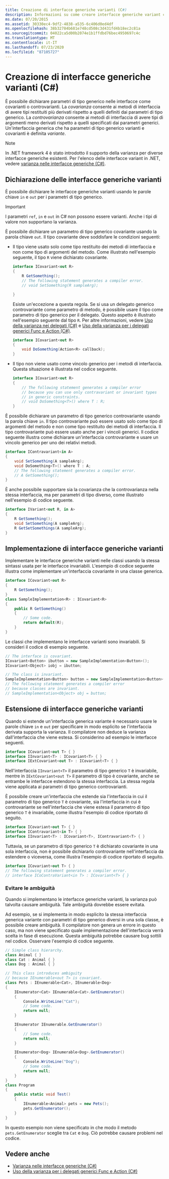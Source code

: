 ```yaml
---
title: Creazione di interfacce generiche varianti (C#)
description: Informazioni su come creare interfacce generiche variant con parametri di tipo generico covariante o controvariante.
ms.date: 07/20/2015
ms.assetid: 30330ec4-9df2-4838-a535-6c406d0ed4df
ms.openlocfilehash: 38b32784b681e748cd508c3d431fd4b18ec2c81a
ms.sourcegitcommit: 04022ca5d00b2074e1b1ffdbd76bec4950697c4c
ms.translationtype: MT
ms.contentlocale: it-IT
ms.lasthandoff: 07/23/2020
ms.locfileid: "87105727"
---
```

# <a name="creating-variant-generic-interfaces-c"></a>Creazione di interfacce generiche varianti (C#)

È possibile dichiarare parametri di tipo generico nelle interfacce come covarianti o controvarianti. La *covarianza* consente ai metodi di interfaccia di avere tipi restituiti più derivati rispetto a quelli definiti dai parametri di tipo generico. La *controvarianza* consente ai metodi di interfaccia di avere tipi di argomenti meno derivati rispetto a quelli specificati dai parametri generici. Un'interfaccia generica che ha parametri di tipo generico varianti e covarianti è definita *variante*.

> [!NOTE]
> In .NET framework 4 è stato introdotto il supporto della varianza per diverse interfacce generiche esistenti. Per l'elenco delle interfacce variant in .NET, vedere [varianza nelle interfacce generiche (C#)](./variance-in-generic-interfaces.md).

## <a name="declaring-variant-generic-interfaces"></a>Dichiarazione delle interfacce generiche varianti

È possibile dichiarare le interfacce generiche varianti usando le parole chiave `in` e `out` per i parametri di tipo generico.

> [!IMPORTANT]
> I parametri `ref`, `in` e `out` in C# non possono essere varianti. Anche i tipi di valore non supportano la varianza.

È possibile dichiarare un parametro di tipo generico covariante usando la parola chiave `out`. Il tipo covariante deve soddisfare le condizioni seguenti:

- Il tipo viene usato solo come tipo restituito dei metodi di interfaccia e non come tipo di argomenti del metodo. Come illustrato nell'esempio seguente, il tipo `R` viene dichiarato covariante.

    ```csharp
    interface ICovariant<out R>
    {
        R GetSomething();
        // The following statement generates a compiler error.
        // void SetSomething(R sampleArg);

    }
    ```

    Esiste un'eccezione a questa regola. Se si usa un delegato generico controvariante come parametro di metodo, è possibile usare il tipo come parametro di tipo generico per il delegato. Questo aspetto è illustrato nell'esempio seguente dal tipo `R`. Per altre informazioni, vedere [Uso della varianza nei delegati (C#)](./variance-in-delegates.md) e [Uso della varianza per i delegati generici Func e Action (C#)](./using-variance-for-func-and-action-generic-delegates.md).

    ```csharp
    interface ICovariant<out R>
    {
        void DoSomething(Action<R> callback);
    }
    ```

- Il tipo non viene usato come vincolo generico per i metodi di interfaccia. Questa situazione è illustrata nel codice seguente.

    ```csharp
    interface ICovariant<out R>
    {
        // The following statement generates a compiler error
        // because you can use only contravariant or invariant types
        // in generic constraints.
        // void DoSomething<T>() where T : R;
    }
    ```

È possibile dichiarare un parametro di tipo generico controvariante usando la parola chiave `in`. Il tipo controvariante può essere usato solo come tipo di argomenti del metodo e non come tipo restituito dei metodi di interfaccia. Il tipo controvariante può essere usato anche per i vincoli generici. Il codice seguente illustra come dichiarare un'interfaccia controvariante e usare un vincolo generico per uno dei relativi metodi.

```csharp
interface IContravariant<in A>
{
    void SetSomething(A sampleArg);
    void DoSomething<T>() where T : A;
    // The following statement generates a compiler error.
    // A GetSomething();
}
```

È anche possibile supportare sia la covarianza che la controvarianza nella stessa interfaccia, ma per parametri di tipo diverso, come illustrato nell'esempio di codice seguente.

```csharp
interface IVariant<out R, in A>
{
    R GetSomething();
    void SetSomething(A sampleArg);
    R GetSetSomethings(A sampleArg);
}
```

## <a name="implementing-variant-generic-interfaces"></a>Implementazione di interfacce generiche varianti

Implementare le interfacce generiche varianti nelle classi usando la stessa sintassi usata per le interfacce invariabili. L'esempio di codice seguente illustra come implementare un'interfaccia covariante in una classe generica.

```csharp
interface ICovariant<out R>
{
    R GetSomething();
}
class SampleImplementation<R> : ICovariant<R>
{
    public R GetSomething()
    {
        // Some code.
        return default(R);
    }
}
```

Le classi che implementano le interfacce varianti sono invariabili. Si consideri il codice di esempio seguente.

```csharp
// The interface is covariant.
ICovariant<Button> ibutton = new SampleImplementation<Button>();
ICovariant<Object> iobj = ibutton;

// The class is invariant.
SampleImplementation<Button> button = new SampleImplementation<Button>();
// The following statement generates a compiler error
// because classes are invariant.
// SampleImplementation<Object> obj = button;
```

## <a name="extending-variant-generic-interfaces"></a>Estensione di interfacce generiche varianti

Quando si estende un'interfaccia generica variante è necessario usare le parole chiave `in` e `out` per specificare in modo esplicito se l'interfaccia derivata supporta la varianza. Il compilatore non deduce la varianza dall'interfaccia che viene estesa. Si considerino ad esempio le interfacce seguenti.

```csharp
interface ICovariant<out T> { }
interface IInvariant<T> : ICovariant<T> { }
interface IExtCovariant<out T> : ICovariant<T> { }
```

Nell'interfaccia `IInvariant<T>` il parametro di tipo generico `T` è invariabile, mentre in `IExtCovariant<out T>` il parametro di tipo è covariante, anche se entrambe le interfacce estendono la stessa interfaccia. La stessa regola viene applicata ai parametri di tipo generico controvarianti.

È possibile creare un'interfaccia che estende sia l'interfaccia in cui il parametro di tipo generico `T` è covariante, sia l'interfaccia in cui è controvariante se nell'interfaccia che viene estesa il parametro di tipo generico `T` è invariabile, come illustra l'esempio di codice riportato di seguito.

```csharp
interface ICovariant<out T> { }
interface IContravariant<in T> { }
interface IInvariant<T> : ICovariant<T>, IContravariant<T> { }
```

Tuttavia, se un parametro di tipo generico `T` è dichiarato covariante in una sola interfaccia, non è possibile dichiararlo controvariante nell'interfaccia da estendere o viceversa, come illustra l'esempio di codice riportato di seguito.

```csharp
interface ICovariant<out T> { }
// The following statement generates a compiler error.
// interface ICoContraVariant<in T> : ICovariant<T> { }
```

### <a name="avoiding-ambiguity"></a>Evitare le ambiguità

Quando si implementano le interfacce generiche varianti, la varianza può talvolta causare ambiguità. Tale ambiguità dovrebbe essere evitata.

Ad esempio, se si implementa in modo esplicito la stessa interfaccia generica variante con parametri di tipo generico diversi in una sola classe, è possibile creare ambiguità. Il compilatore non genera un errore in questo caso, ma non viene specificato quale implementazione dell'interfaccia verrà scelta in fase di esecuzione. Questa ambiguità potrebbe causare bug sottili nel codice. Osservare l'esempio di codice seguente.

```csharp
// Simple class hierarchy.
class Animal { }
class Cat : Animal { }
class Dog : Animal { }

// This class introduces ambiguity
// because IEnumerable<out T> is covariant.
class Pets : IEnumerable<Cat>, IEnumerable<Dog>
{
    IEnumerator<Cat> IEnumerable<Cat>.GetEnumerator()
    {
        Console.WriteLine("Cat");
        // Some code.
        return null;
    }

    IEnumerator IEnumerable.GetEnumerator()
    {
        // Some code.
        return null;
    }

    IEnumerator<Dog> IEnumerable<Dog>.GetEnumerator()
    {
        Console.WriteLine("Dog");
        // Some code.
        return null;
    }
}
class Program
{
    public static void Test()
    {
        IEnumerable<Animal> pets = new Pets();
        pets.GetEnumerator();
    }
}
```

In questo esempio non viene specificato in che modo il metodo `pets.GetEnumerator` sceglie tra `Cat` e `Dog`. Ciò potrebbe causare problemi nel codice.

## <a name="see-also"></a>Vedere anche

- [Varianza nelle interfacce generiche (C#)](./variance-in-generic-interfaces.md)
- [Uso della varianza per i delegati generici Func e Action (C#)](./using-variance-for-func-and-action-generic-delegates.md)
